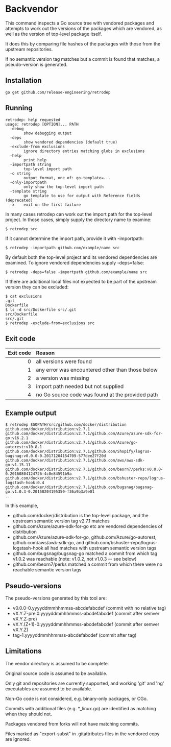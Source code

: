 Backvendor
==========

This command inspects a Go source tree with vendored packages and attempts to work out the versions of the packages which are vendored, as well as the version of top-level package itself.

It does this by comparing file hashes of the packages with those from the upstream repositories.

If no semantic version tag matches but a commit is found that matches, a pseudo-version is generated.

Installation
------------

```
go get github.com/release-engineering/retrodep
```

Running
-------

```
retrodep: help requested
usage: retrodep [OPTION]... PATH
  -debug
    	show debugging output
  -deps
    	show vendored dependencies (default true)
  -exclude-from exclusions
    	ignore directory entries matching globs in exclusions
  -help
    	print help
  -importpath string
    	top-level import path
  -o string
    	output format, one of: go-template=...
  -only-importpath
    	only show the top-level import path
  -template string
    	go template to use for output with Reference fields (deprecated)
  -x	exit on the first failure
```

In many cases retrodep can work out the import path for the top-level project. In those cases, simply supply the directory name to examine:
```
$ retrodep src
```

If it cannot determine the import path, provide it with -importpath:
```
$ retrodep -importpath github.com/example/name src
```

By default both the top-level project and its vendored dependencies are examined. To ignore vendored dependencies supply -deps=false:
```
$ retrodep -deps=false -importpath github.com/example/name src
```

If there are additional local files not expected to be part of the upstream version they can be excluded:
```
$ cat exclusions
.git
Dockerfile
$ ls -d src/Dockerfile src/.git
src/Dockerfile
src/.git
$ retrodep -exclude-from=exclusions src
```

Exit code
---------

| Exit code | Reason                                           |
| ---------:|:------------------------------------------------ |
| 0         | all versions were found                          |
| 1         | any error was encountered other than those below |
| 2         | a version was missing                            |
| 3         | import path needed but not supplied              |
| 4         | no Go source code was found at the provided path |

Example output
--------------

```
$ retrodep $GOPATH/src/github.com/docker/distribution
github.com/docker/distribution:v2.7.1
github.com/docker/distribution:v2.7.1/github.com/Azure/azure-sdk-for-go:v16.2.1
github.com/docker/distribution:v2.7.1/github.com/Azure/go-autorest:v10.8.1
github.com/docker/distribution:v2.7.1/github.com/Shopify/logrus-bugsnag:v0.0.0-0.20171204154709-577dee27f20d
github.com/docker/distribution:v2.7.1/github.com/aws/aws-sdk-go:v1.15.11
github.com/docker/distribution:v2.7.1/github.com/beorn7/perks:v0.0.0-0.20160804124726-4c0e84591b9a
github.com/docker/distribution:v2.7.1/github.com/bshuster-repo/logrus-logstash-hook:0.4
github.com/docker/distribution:v2.7.1/github.com/bugsnag/bugsnag-go:v1.0.3-0.20150204195350-f36a9b3a9e01
...
```

In this example,

* github.com/docker/distribution is the top-level package, and the upstream semantic version tag v2.7.1 matches
* github.com/Azure/azure-sdk-for-go etc are vendored dependencies of distribution
* github.com/Azure/azure-sdk-for-go, github.com/Azure/go-autorest, github.com/aws/awk-sdk-go, and github.com/bshuster-repo/logrus-logstash-hook all had matches with upstream semantic version tags
* github.com/bugsnag/bugsnag-go matched a commit from which tag v1.0.2 was reachable (note: v1.0.2, not v1.0.3 -- see below)
* github.com/beorn7/perks matched a commit from which there were no reachable semantic version tags

Pseudo-versions
---------------

The pseudo-versions generated by this tool are:

* v0.0.0-0.yyyyddmmhhmmss-abcdefabcdef (commit with no relative tag)
* vX.Y.Z-pre.0.yyyyddmmhhmmss-abcdefabcdef (commit after semver vX.Y.Z-pre)
* vX.Y.(Z+1)-0.yyyyddmmhhmmss-abcdefabcdef (commit after semver vX.Y.Z)
* tag-1.yyyyddmmhhmmss-abcdefabcdef (commit after tag)

Limitations
-----------

The vendor directory is assumed to be complete.

Original source code is assumed to be available.

Only git and repositories are currently supported, and working 'git' and 'hg' executables are assumed to be available.

Non-Go code is not considered, e.g. binary-only packages, or CGo.

Commits with additional files (e.g. \*\_linux.go) are identified as matching when they should not.

Packages vendored from forks will not have matching commits.

Files marked as "export-subst" in .gitattributes files in the vendored copy are ignored.
